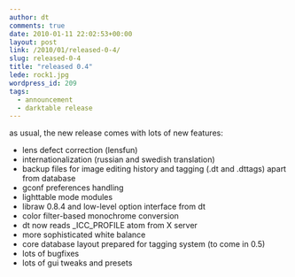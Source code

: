 ```yaml
---
author: dt
comments: true
date: 2010-01-11 22:02:53+00:00
layout: post
link: /2010/01/released-0-4/
slug: released-0-4
title: "released 0.4"
lede: rock1.jpg
wordpress_id: 209
tags:
  - announcement
  - darktable release
---
```

as usual, the new release comes with lots of new features:

* lens defect correction (lensfun)
* internationalization (russian and swedish translation)
* backup files for image editing history and tagging (.dt and .dttags) apart from database
* gconf preferences handling
* lighttable mode modules
* libraw 0.8.4 and low-level option interface from dt
* color filter-based monochrome conversion
* dt now reads _ICC_PROFILE atom from X server
* more sophisticated white balance
* core database layout prepared for tagging system (to come in 0.5)
* lots of bugfixes
* lots of gui tweaks and presets
